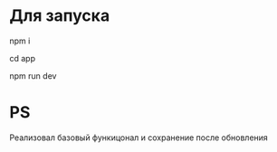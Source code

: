 # Для запуска

npm i

cd app

npm run dev

# PS

Реализовал базовый функицонал и сохранение после обновления
